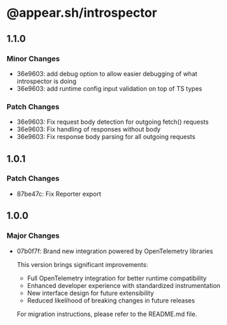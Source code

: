 # @appear.sh/introspector

## 1.1.0

### Minor Changes

- 36e9603: add debug option to allow easier debugging of what introspector is doing
- 36e9603: add runtime config input validation on top of TS types

### Patch Changes

- 36e9603: Fix request body detection for outgoing fetch() requests
- 36e9603: Fix handling of responses without body
- 36e9603: Fix response body parsing for all outgoing requests

## 1.0.1

### Patch Changes

- 87be47c: Fix Reporter export

## 1.0.0

### Major Changes

- 07b0f7f: Brand new integration powered by OpenTelemetry libraries

  This version brings significant improvements:

  - Full OpenTelemetry integration for better runtime compatibility
  - Enhanced developer experience with standardized instrumentation
  - New interface design for future extensibility
  - Reduced likelihood of breaking changes in future releases

  For migration instructions, please refer to the README.md file.

